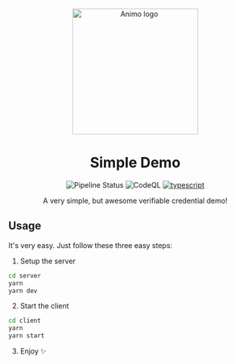<p align="center">
  <br />
<img
    alt="Animo logo"
    src="https://raw.githubusercontent.com/animo/animo-demo/main/client/src/assets/animo-logo.jpeg"
    height="250px"
  />
</p>

<h1 align="center"><b>Simple Demo</b></h1>
<p align="center">
  <img
    alt="Pipeline Status"
    src="https://github.com/animo/animo-demo/actions/workflows/continuous-integration.yml/badge.svg"
  />
  <img
       alt="CodeQL"
       src="https://github.com/animo/animo-demo/actions/workflows/build.yml/badge.svg"
       />
  <a href="https://www.typescriptlang.org/"
    ><img
      alt="typescript"
      src="https://img.shields.io/badge/%3C%2F%3E-TypeScript-%230074c1.svg"
  /></a>
</p>
  <p align="center">A very simple, but awesome verifiable credential demo!</p>

## Usage

It's very easy. Just follow these three easy steps: 

1. Setup the server
```sh
cd server
yarn
yarn dev
```

2. Start the client
```sh
cd client
yarn
yarn start
```

3. Enjoy ✨
